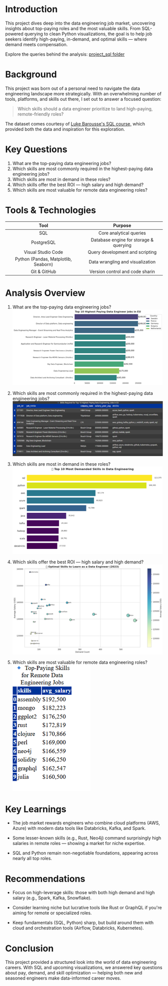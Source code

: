 # Introduction

This project dives deep into the data engineering job market, uncovering insights about top-paying roles and the most valuable skills. From SQL-powered querying to clean Python visualizations, the goal is to help job seekers identify high-paying, in-demand, and optimal skills — where demand meets compensation.

Explore the queries behind the analysis: [project_sql folder](/project_sql/)

# Background

This project was born out of a personal need to navigate the data engineering landscape more strategically. With an overwhelming number of tools, platforms, and skills out there, I set out to answer a focused question:

> Which skills should a data engineer prioritize to land high-paying, remote-friendly roles?

The dataset comes courtesy of [Luke Barousse's SQL course,](https://lukebarousse.com/sql) which provided both the data and inspiration for this exploration.

# Key Questions

1. What are the top-paying data engineering jobs?
2. Which skills are most commonly required in the highest-paying data engineering jobs?
3. Which skills are most in demand in these roles?
4. Which skills offer the best ROI — high salary and high demand?
5. Which skills are most valuable for remote data engineering roles?

# Tools & Technologies
|                 Tool                 |                     Purpose                    |
|:------------------------------------:|:----------------------------------------------:|
| SQL                                  | Core analytical queries                        |
| PostgreSQL                           | Database engine for storage & querying         |
| Visual Studio Code                   | Query development and scripting                |
| Python (Pandas, Matplotlib, Seaborn) | Data wrangling and visualization |
| Git & GitHub                         | Version control and code sharin                |

# Analysis Overview

1. What are the top-paying data engineering jobs?
![Top paying Data engineering jobs](/graphs/top_10_paying_job_EU.png)

2. Which skills are most commonly required in the highest-paying data engineering jobs?
![Most required skills in the top EU](/graphs/top_demanding%20skills%20in%20eu.png)

2. Which skills are most in demand in these roles?
![Most in demand Data engineering skills](/graphs/top_demand_skills.png)

3. Which skills offer the best ROI — high salary and high demand?
![Most Optimal skills to learn](/graphs/optimal_skills_learn.png)

4. Which skills are most valuable for remote data engineering roles?
![Most valuable skills for remote data engineering](/graphs/remote_skills.png)

# Key Learnings
- The job market rewards engineers who combine cloud platforms (AWS, Azure) with modern data tools like Databricks, Kafka, and Spark.

- Some lesser-known skills (e.g., Rust, Neo4j) command surprisingly high salaries in remote roles — showing a market for niche expertise.

- SQL and Python remain non-negotiable foundations, appearing across nearly all top roles.

# Recommendations
- Focus on high-leverage skills: those with both high demand and high salary (e.g., Spark, Kafka, Snowflake).

- Consider learning niche but lucrative tools like Rust or GraphQL if you're aiming for remote or specialized roles.

- Keep fundamentals (SQL, Python) sharp, but build around them with cloud and orchestration tools (Airflow, Databricks, Kubernetes).

# Conclusion
This project provided a structured look into the world of data engineering careers. With SQL and upcoming visualizations, we answered key questions about pay, demand, and skill optimization — helping both new and seasoned engineers make data-informed career moves.



